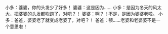 小多：婆婆，你的头发少了好多！
婆婆：这是因为……
小多：是因为冬天的风太大，把婆婆的头发都吹跑了，对吧？！
婆婆：啊？！不是，是因为婆婆老啦。
小多：爸爸，婆婆老了就变成老婆了，对吧？！
爸爸：额……老婆和老婆婆不是一个意思啦！
